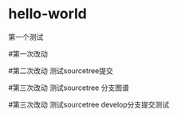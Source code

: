# hello-world
第一个测试




#第一次改动

#第二次改动  测试sourcetree提交

#第三次改动  测试sourcetree 分支图谱

#第三次改动  测试sourcetree develop分支提交测试

